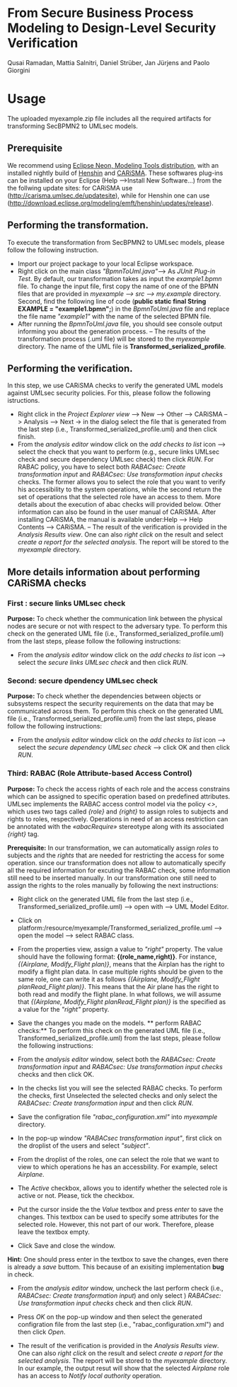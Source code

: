 # From Secure Business Process Modeling to Design-Level Security Verification
Qusai Ramadan, Mattia Salnitri, Daniel Strüber, Jan Jürjens and Paolo Giorgini

# Usage 
The uploaded myexample.zip file includes all the required artifacts for transforming SecBPMN2 to UMLsec models.
## Prerequisite 
We recommend using [Eclipse Neon, Modeling Tools distribution](https://www.eclipse.org/downloads/packages/eclipse-modeling-tools/neonr), with
an installed nightly build of [Henshin](https://www.eclipse.org/henshin/) and [CARiSMA](https://rgse.uni-koblenz.de/carisma/). These softwares plug-ins can be installed on your Eclipse (Help –>Install New Software...) from the the follwing update
sites: for CARiSMA use (http://carisma.umlsec.de/updatesite), while for Henshin one
can use (http://download.eclipse.org/modeling/emft/henshin/updates/release).

## Performing the transformation. 
To execute the transformation from SecBPMN2 to UMLsec models, please follow the following instruction. 
* Import our project package to your local Eclipse workspace.
* Right click on the main class *"BpmnToUml.java"*–> As *JUnit Plug-in Test*. By default, our transformation takes as input the *example1.bpmn* file. To change the input file, first copy the name of one of the BPMN files
that are provided in *myexample –> src –> my.example* directory. Second, find the following
line of code (**public static final String EXAMPLE = "example1.bpmn";**)
in the *BpmnToUml.java* file and replace the file name *"example1"* with the name of
the selected BPMN file.
* After running the *BpmnToUml.java* file, you should see console output informing you about
the generation process.
– The results of the transformation process (.uml file) will be stored to the *myexample*
directory. The name of the UML file is **Transformed_serialized_profile**.

## Performing the verification. 

In this step, we use CARiSMA checks to verify the generated UML models against UMLsec security policies. For this, please follow the following istructions.

* Right click in the *Project Explorer view* –> New –> Other –> CARiSMA –> Analysis
–> Next -> in the dialog select the file that is generated from the last step (i.e.,
Transformed_serialized_profile.uml) and then click finish.
* From the *analysis editor* window click on the *add checks to list* icon –> select the check that you
want to perform (e.g., secure links UMLsec check and secure dependency UMLsec
check) then click *RUN*. For RABAC policy, you have to select both *RABACsec: Create
transformation input* and *RABACsec: Use transformation input checks* checks. The former
allows you to select the role that you want to verify his accessibility to the system
operations, while the second return the set of operations that the selected role have an
access to them. More details about the execution of abac checks will provided below. Other information can also be found in the user manual
of CARiSMA. After installing CARiSMA, the manual is available under:Help –>
Help Contents –> CARiSMA.
– The result of the verification is provided in the *Analysis Results view*. One can also
*right click* on the result and select *create a report for the selected analysis*. The report
will be stored to the *myexample* directory.

## More details information about performing CARiSMA checks

### First : secure links UMLsec check

**Purpose:** To check whether the communication link between the physical nodes are secure or not with respect to the adversary type. To perform this check on the generated UML file (i.e., Transformed_serialized_profile.uml) from the last steps, please follow the following instructions: 

* From the *analysis editor* window click on the *add checks to list* icon –> select the *secure links UMLsec check* and then click *RUN*. 

### Second: secure dpendency UMLsec check

**Purpose:** To check whether the dependencies between objects or subsystems respect the security requirements on the data that may be communicated across them. To perform this check on the generated UML file (i.e., Transformed_serialized_profile.uml) from the last steps, please follow the following instructions:

* From the *analysis editor* window click on the *add checks to list* icon –> select the *secure dependency UMLsec check* –> click OK and then click *RUN*. 

### Third: RABAC (Role Attribute-based Access Control)

**Purpose:** To check the access rights of each role and the access constrains which can be assigned to specific operation based on predefined attributes. UMLsec  implements  the RABAC  access  control  model  via  the  policy *<<abac>>*,  which uses  two  tags  called *{role}* and *{right}* to  assign  roles  to subjects and rights to roles, respectively. Operations in need of an access restriction can be annotated with the *«abacRequire»* stereotype  along  with  its  associated *{right}* tag. 

**Prerequisite:** In our transformation, we can automatically assign *roles* to subjects and the *rights* that are needed for restricting the access for some operation. since our transformation does not allow to automatically specify all the required information for excuting the RABAC check, some information still need to be inserted manually. In our transformation one still need to assign the rights to the roles manually by following the next instructions: 

* Right click on the generated UML file from the last step (i.e., Transformed_serialized_profile.uml) --> open with --> UML Model Editor.
* Click on platform:/resource/myexample/Transformed_serialized_profile.uml --> open the model --> select RABAC class. 
* From the properties view, assign a value to *"right"* property. The value should have the following format: **{(role_name,right)}**. For instance, *{(Airplane, Modify_Flight plan)}*,  means that the Airplan has the right to modify a flight plan data. In case multiple rights should be given to the same role, one can write it as follows *{(Airplane, Modify_Flight planRead_Flight plan)}*. This means that the Air plane has the right to both read and modify the flight plane. In what follows, we will assume that   *{(Airplane, Modify_Flight planRead_Flight plan)}* is the specified as a value for the *"right"* property.

* Save the changes you made on the models.
** perform RABAC checks:** To perform this check on the generated UML file (i.e., Transformed_serialized_profile.uml) from the last steps, please follow the following instructions:

* From the *analysis editor* window, select both the *RABACsec: Create transformation input* and *RABACsec: Use transformation input checks* checks and then click OK. 
* In the checks list you will see the selected RABAC checks. To perform the checks, first Unselected the selected checks and only select the *RABACsec: Create transformation input* and then click *RUN*.
* Save the configration file *"rabac_configuration.xml"* into *myexample* directory.
* In the pop-up window *"RABACsec transformation input"*, first click on the droplist of the users and select *"subject"*.
* From the droplist of the roles, one can select the role that we want to view to which operations he has an accessbility. For example, select *Airplane*.
* The *Active* checkbox, allows you to identify whether the selected role is active or not. Please, tick the checkbox.
* Put the cursor inside the the *Value* textbox and press *enter* to save the changes. This textbox can be used to specify some attributes for the selected role. However, this not part of our work. Therefore, please leave the textbox empty.
* Click Save and close the window. 

**Hint:** One should press enter in the textbox to save the changes, even there is already a *save* buttom. This because of an exisiting implementation **bug** in check.

* From the *analysis editor* window, uncheck the last perform check (i.e., *RABACsec: Create transformation input*) and only select 
) *RABACsec: Use transformation input checks* check and then click *RUN*.

* Press *OK* on the pop-up window and then select the generated configration file from the last step (i.e., "rabac_configuration.xml") and then click *Open*.
* The result of the verification is provided in the *Analysis Results view*. One can also
*right click* on the result and select *create a report for the selected analysis*. The report
will be stored to the *myexample* directory.  In our example, the  output resut will show that the selected *Airplane* role has an access to *Notify local authority* operation.

